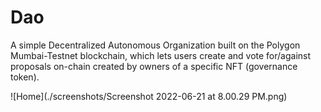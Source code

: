 # Dao
A simple Decentralized Autonomous Organization built on the Polygon Mumbai-Testnet blockchain, which lets users create and vote for/against proposals on-chain created by owners of a specific NFT (governance token).

![Home](./screenshots/Screenshot 2022-06-21 at 8.00.29 PM.png)
